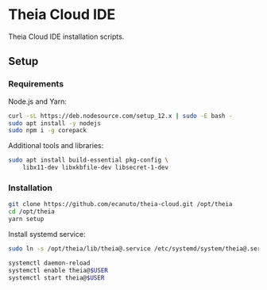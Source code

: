 # Theia Cloud IDE

Theia Cloud IDE installation scripts.

## Setup

### Requirements

Node.js and Yarn:

```sh
curl -sL https://deb.nodesource.com/setup_12.x | sudo -E bash -
sudo apt install -y nodejs
sudo npm i -g corepack
```

Additional tools and libraries:

```sh
sudo apt install build-essential pkg-config \
    libx11-dev libxkbfile-dev libsecret-1-dev
```

### Installation

```sh
git clone https://github.com/ecanuto/theia-cloud.git /opt/theia
cd /opt/theia
yarn setup
```

Install systemd service:

```sh
sudo ln -s /opt/theia/lib/theia@.service /etc/systemd/system/theia@.service

systemctl daemon-reload
systemctl enable theia@$USER
systemctl start theia@$USER
```
